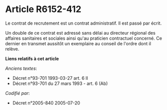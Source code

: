 # Article R6152-412

Le contrat de recrutement est un contrat administratif. Il est passé par écrit.

Un double de ce contrat est adressé sans délai au directeur régional des affaires sanitaires et sociales ainsi qu'au
praticien contractuel concerné. Ce dernier en transmet aussitôt un exemplaire au conseil de l'ordre dont il relève.

**Liens relatifs à cet article**

_Anciens textes_:

  - Décret n°93-701 1993-03-27 art. 6 II
  - Décret n°93-701 du 27 mars 1993 - art. 6 (Ab)

_Codifié par_:

  - Décret n°2005-840 2005-07-20
